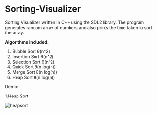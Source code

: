 # Sorting-Visualizer
Sorting Visualizer written in C++ using the SDL2 library. The program generates random array of numbers and also prints the time taken to sort the array.

**Algorithms included:**
1. Bubble Sort              θ(n^2)
2. Insertion Sort           θ(n^2)
3. Selection Sort           θ(n^2)
4. Quick Sort               θ(n log(n))
5. Merge Sort               θ(n log(n))
6. Heap Sort                θ(n log(n))


Demo:

1.Heap Sort

![heapsort](https://github.com/user-attachments/assets/92f67ce1-1167-4d6c-8dc1-9adf1a051a66)


